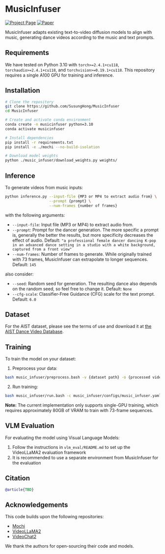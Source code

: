 # MusicInfuser
[![Project Page](https://img.shields.io/badge/Project-Page-blue)](https://susunghong.github.io/MusicInfuser/)
[![Paper](https://img.shields.io/badge/Paper-arXiv-red)]()

MusicInfuser adapts existing text-to-video diffusion models to align with music, generating dance videos according to the music and text prompts.

## Requirements

We have tested on Python 3.10 with `torch>=2.4.1+cu118`, `torchaudio>=2.4.1+cu118`, and `torchvision>=0.19.1+cu118`. This repository requires a single A100 GPU for training and inference.

## Installation
```bash
# Clone the repository
git clone https://github.com/SusungHong/MusicInfuser
cd MusicInfuser

# Create and activate conda environment
conda create -n musicinfuser python=3.10
conda activate musicinfuser

# Install dependencies
pip install -r requirements.txt
pip install -e ./mochi --no-build-isolation

# Download model weights
python ./music_infuser/download_weights.py weights/
```

## Inference
To generate videos from music inputs:
```bash
python inference.py --input-file {MP3 or MP4 to extract audio from} \
                    --prompt {prompt} \
                    --num-frames {number of frames}
```

with the following arguments:
- `--input-file`: Input file (MP3 or MP4) to extract audio from.
- `--prompt`: Prompt for the dancer generation. The more specific a prompt is, generally the better the results, but more specificity decreases the effect of audio. Default: `"a professional female dancer dancing K-pop in an advanced dance setting in a studio with a white background, captured from a front view"`
- `--num-frames`: Number of frames to generate. While originally trained with 73 frames, MusicInfuser can extrapolate to longer sequences. Default: `145`

also consider:
- `--seed`: Random seed for generation. The resulting dance also depends on the random seed, so feel free to change it. Default: `None`
- `--cfg-scale`: Classifier-Free Guidance (CFG) scale for the text prompt. Default: `6.0`

## Dataset
For the AIST dataset, please see the terms of use and download it at [the AIST Dance Video Database](https://aistdancedb.ongaaccel.jp/).

## Training
To train the model on your dataset:

1. Preprocess your data:
```bash
bash music_infuser/preprocess.bash -v {dataset path} -o {processed video output dir} -w {path to pretrained mochi} --num_frames {number of frames}
```

2. Run training:
```bash
bash music_infuser/run.bash -c music_infuser/configs/music_infuser.yaml -n 1
```

**Note:** The current implementation only supports single-GPU training, which requires approximately 80GB of VRAM to train with 73-frame sequences.

## VLM Evaluation
For evaluating the model using Visual Language Models:

1. Follow the instructions in `vlm_eval/README.md` to set up the VideoLLaMA2 evaluation framework
2. It is recommended to use a separate environment from MusicInfuser for the evaluation


## Citation

```bibtex
@article{TBD}
```

## Acknowledgements

This code builds upon the following repositories:
- [Mochi](https://github.com/genmoai/mochi)
- [VideoLLaMA2](https://github.com/DAMO-NLP-SG/VideoLLaMA2)
- [VideoChat2](https://github.com/OpenGVLab/Ask-Anything)

We thank the authors for open-sourcing their code and models.

